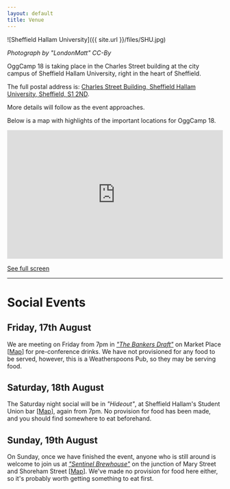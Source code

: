 ```yaml
---
layout: default
title: Venue
---
```

![Sheffield Hallam University]({{ site.url }}/files/SHU.jpg)

*Photograph by "LondonMatt" CC-By*

OggCamp 18 is taking place in the Charles Street building at the city campus of Sheffield Hallam University, right in the heart of Sheffield.

The full postal address is: <a href="https://map.what3words.com/grapes.drill.opens">Charles Street Building, Sheffield Hallam University, Sheffield, S1 2ND</a>.

More details will follow as the event approaches.

Below is a map with highlights of the important locations for OggCamp 18.
<iframe src="https://umap.openstreetmap.fr/en/map/key-venues-for-oggcamp-18_239606?scaleControl=true&miniMap=false&scrollWheelZoom=false&zoomControl=true&allowEdit=false&moreControl=true&searchControl=null&tilelayersControl=null&embedControl=null&datalayersControl=true&onLoadPanel=undefined&captionBar=false#14/53.3806/-1.4613" width="100%" height="300px" frameborder="0"></iframe>

<a href="https://umap.openstreetmap.fr/en/map/key-venues-for-oggcamp-18_239606">See full screen</a>

---

# Social Events

## Friday, 17th August

We are meeting on Friday from 7pm in [*"The Bankers Draft"*](https://www.jdwetherspoon.com/pubs/all-pubs/england/south-yorkshire/the-bankers-draft-sheffield) on Market Place [[Map](https://w3w.co/lime.cave.liner)] for pre-conference drinks. We have not provisioned for any food to be served, however, this is a Weatherspoons Pub, so they may be serving food.

## Saturday, 18th August

The Saturday night social will be in *"Hideout"*, at Sheffield Hallam's Student Union bar [[Map](https://w3w.co/salt.giving.force)], again from 7pm. No provision for food has been made, and you should find somewhere to eat beforehand.

## Sunday, 19th August

On Sunday, once we have finished the event, anyone who is still around is welcome to join us at [*"Sentinel Brewhouse"*](http://www.sentinelbrewing.co) on the junction of Mary Street and Shoreham Street [[Map](https://w3w.co/soup.allows.tables)]. We've made no provision for food here either, so it's probably worth getting something to eat first.

